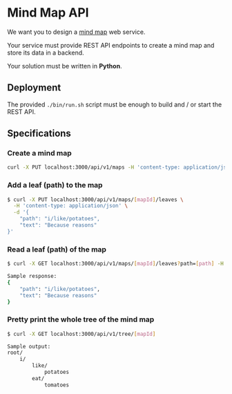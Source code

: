 # Mind Map API

We want you to design a [mind map](https://en.wikipedia.org/wiki/Mind_map) web service.

Your service must provide REST API endpoints to create a mind map and store its data in a backend.

Your solution must be written in **Python**.

## Deployment

The provided `./bin/run.sh` script must be enough to build and / or start the REST API.

## Specifications

### Create a mind map

```bash
curl -X PUT localhost:3000/api/v1/maps -H 'content-type: application/json' -d '{"id": "my-map"}'
```

### Add a leaf (path) to the map

```bash
$ curl -X PUT localhost:3000/api/v1/maps/[mapId]/leaves \
  -H 'content-type: application/json' \
  -d '{
    "path": "i/like/potatoes",
    "text": "Because reasons"
}'
```

### Read a leaf (path) of the map

```bash
$ curl -X GET localhost:3000/api/v1/maps/[mapId]/leaves?path=[path] -H 'content-type: application/json'

Sample response:
{
    "path": "i/like/potatoes",
    "text": "Because reasons"
}
```

### Pretty print the whole tree of the mind map

```bash
$ curl -X GET localhost:3000/api/v1/tree/[mapId]

Sample output:
root/
    i/
        like/
            potatoes
        eat/
            tomatoes
```
